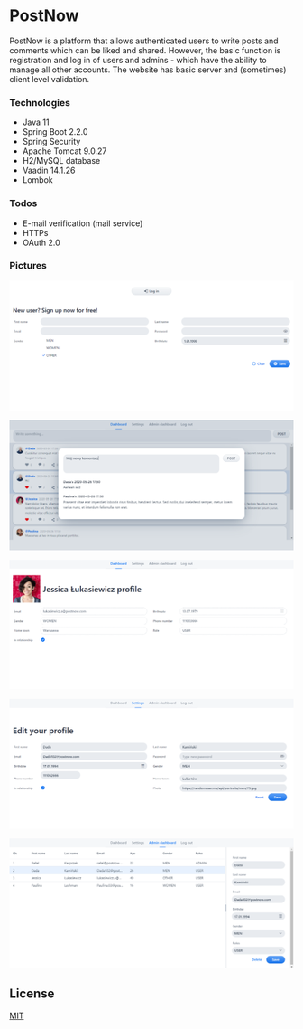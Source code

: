 # PostNow

PostNow is a platform that allows authenticated users to write posts and comments which can be liked and shared. However, the basic function is registration and log in of users and admins - which have the ability to manage all other accounts. The website has basic server and (sometimes) client level validation.

### Technologies

* Java 11
* Spring Boot 2.2.0
* Spring Security
* Apache Tomcat 9.0.27
* H2/MySQL database
* Vaadin 14.1.26
* Lombok

### Todos

* E-mail verification (mail service)
* HTTPs
* OAuth 2.0

### Pictures
![](./github_pictures/Home_page.png)

![](./github_pictures/dashboard.png)

![](./github_pictures/user_profile.png)

![](./github_pictures/Settings.png)

![](./github_pictures/Admin_dashboard.png)

License
----

 [MIT](https://github.com/Rafal-9k/PostNow/blob/master/LICENSE.md)
